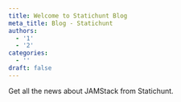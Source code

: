 ```yaml
---
title: Welcome to Statichunt Blog
meta_title: Blog - Statichunt
authors:
  - '1'
  - '2'
categories:
  - ''
draft: false
---
```

Get all the news about JAMStack from Statichunt.
